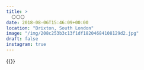```yaml
---
title: >
  ⚪️⚪️⚪️
date: 2018-08-06T15:46:09+00:00
location: "Brixton, South London"
image: "/img/208c253b3c13f1df18204684108129d2.jpg"
draft: false
instagram: true
---
```


{{<photo src="/img/208c253b3c13f1df18204684108129d2.jpg">}}

